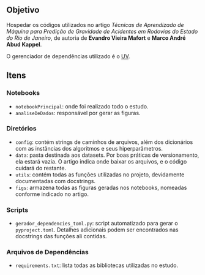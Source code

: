 ## Objetivo

Hospedar os códigos utilizados no artigo *Técnicas de Aprendizado de Máquina para Predição de Gravidade de Acidentes em Rodovias do Estado do Rio de Janeiro*, de autoria de **Evandro Vieira Mafort** e **Marco André Abud Kappel**.

O gerenciador de dependências utilizado é o [UV](https://github.com/astral-sh/uv).

## Itens

### Notebooks
- `notebookPrincipal`: onde foi realizado todo o estudo.
- `analiseDeDados`: responsável por gerar as figuras.

### Diretórios
- `config`: contém strings de caminhos de arquivos, além dos dicionários com as instâncias dos algoritmos e seus hiperparâmetros.
- `data`: pasta destinada aos datasets. Por boas práticas de versionamento, ela estará vazia. O artigo indica onde baixar os arquivos, e o código cuidará do restante.
- `utils`: contém todas as funções utilizadas no projeto, devidamente documentadas com docstrings.
- `figs`: armazena todas as figuras geradas nos notebooks, nomeadas conforme indicado no artigo.

### Scripts
- `gerador_dependencies_toml.py`: script automatizado para gerar o `pyproject.toml`. Detalhes adicionais podem ser encontrados nas docstrings das funções ali contidas.

### Arquivos de Dependências
- `requirements.txt`: lista todas as bibliotecas utilizadas no estudo.
